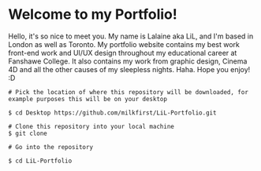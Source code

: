 # Welcome to my Portfolio!
Hello, it's so nice to meet you. My name is Lalaine aka LiL, and I'm based in London as well as Toronto.
My portfolio website contains my best work front-end work and UI/UX design throughout my educational career at Fanshawe College. It also contains my work from graphic design, Cinema 4D and all the other causes of my sleepless nights. Haha.
Hope you enjoy! :D
 
 ```
# Pick the location of where this repository will be downloaded, for example purposes this will be on your desktop

$ cd Desktop https://github.com/milkfirst/LiL-Portfolio.git

# Clone this repository into your local machine
$ git clone 

# Go into the repository

$ cd LiL-Portfolio

```